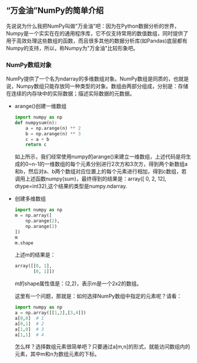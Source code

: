 ##  “万金油”NumPy的简单介绍

​		先说说为什么我把NumPy叫做"万金油"吧：因为在Python数据分析的世界，Numpy是一个实实在在的通用程序库，它不仅支持常用的数值数组，同时提供了用于高效处理这些数组的函数，而且很多其他的数据分析库(如Pandas)底层都有Numpy的支持，所以，称Numpy为"万金油"比较形象吧。

### NumPy数组对象

​       NumPy提供了一个名为ndarray的多维数组对象。NumPy数组是同质的，也就是说，Numpy数组只能存放同一种类型的对象。数组由两部分组成，分别是：存储在连续的内存块中的实际数据；描述实际数据的元数据。

   + arange()创建一维数组

     ```python
     import numpy as np
     def numpysum(n):
         a = np.arange(n) ** 2
         b = np.arange(n) ** 3
         c = a + b
         return c
     ```

     如上所示，我们经常使用numpy的arange()来建立一维数组，上述代码是将生成的0~n-1的一维数组的每个元素分别进行2次方和3次方，得到两个新数组a和b，然后对a、b两个数组对应位置上的每个元素进行相加，得到c数组，若调用上述函数numpy(sum)，最终得到的结果是：array([ 0,  2, 12], dtype=int32),这个结果的类型是numpy.ndarray.

+ 创建多维数组

  ```python
  import numpy as np
  m = np.array([
      np.arange(2),
      np.arange(2)
  ])
  m   
  m.shape
  ```

  上述m的结果是：

  ```python
  array([[0, 1],
         [0, 1]])
  ```

  m的shape属性值是：(2,2)，表示m是一个2x2的数组。

  这里有一个问题，那就是：如何选择NumPy数组中指定的元素呢？请看：

  ```python
  import numpy as np
  a = np.array([[1,2],[3,4]])
  a[0,0]  # 1
  a[0,1]  # 2
  a[1,0]  # 3
  a[1,1]  # 4
  ```

  怎么样？选择数组元素很简单吧？只要通过a[m,n]的形式，就能访问数组内的元素，其中m和n为数组元素的下标。

  



